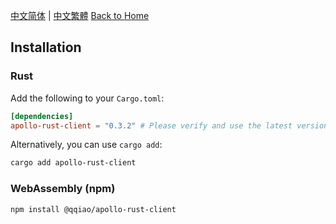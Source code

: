 [中文简体](../zh-CN/Installation.md) | [中文繁體](../zh-TW/Installation.md)
[Back to Home](Home.md)

## Installation

### Rust

Add the following to your `Cargo.toml`:

```toml
[dependencies]
apollo-rust-client = "0.3.2" # Please verify and use the latest version
```

Alternatively, you can use `cargo add`:
```bash
cargo add apollo-rust-client
```

### WebAssembly (npm)

```bash
npm install @qqiao/apollo-rust-client
```
